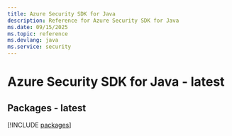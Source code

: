```yaml
---
title: Azure Security SDK for Java
description: Reference for Azure Security SDK for Java
ms.date: 09/15/2025
ms.topic: reference
ms.devlang: java
ms.service: security
---
```

# Azure Security SDK for Java - latest
## Packages - latest
[!INCLUDE [packages](security-index.md)]
